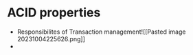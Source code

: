 # ACID properties
- Responsibilites of Transaction management![[Pasted image 20231004225626.png]]
- 